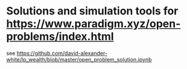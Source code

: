 # Solutions and simulation tools for https://www.paradigm.xyz/open-problems/index.html

see https://github.com/david-alexander-white/lp_wealth/blob/master/open_problem_solution.ipynb

